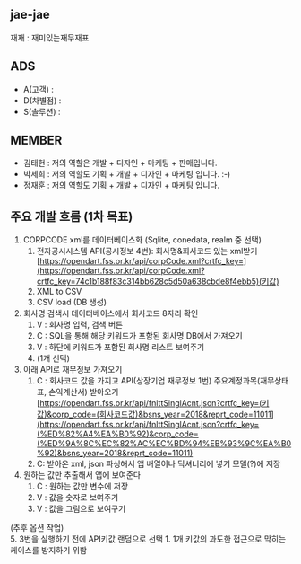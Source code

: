 ## jae-jae
재재 : 재미있는재무재표

## ADS
+ A(고객) :
+ D(차별점) :
+ S(솔루션) : 

## MEMBER
+ 김태헌 : 저의 역할은 개발 + 디자인 + 마케팅 + 판매입니다.
+ 박세희 : 저의 역할도 기획 + 개발 + 디자인 + 마케팅 입니다. :-)
+ 정재훈 : 저의 역할도 기획 + 개발 + 디자인 + 마케팅 입니다.


## 주요 개발 흐름 (1차 목표)
1. CORPCODE xml를 데이터베이스화 (Sqlite, conedata, realm 중 선택)
    1. 전자공시시스템 API(공시정보 4번):  회사명&회사코드 있는 xml받기
    [https://opendart.fss.or.kr/api/corpCode.xml?crtfc_key=](https://opendart.fss.or.kr/api/corpCode.xml?crtfc_key=74c1b188f83c314bb628c5d50a638cbde8f4ebb5)(키값)
    2. XML to CSV
    3. CSV load (DB 생성)
2. 회사명 검색시 데이터베이스에서 회사코드 8자리 확인
    1. V : 회사명 입력, 검색 버튼
    2. C : SQL을 통해 해당 키워드가 포함된 회사명 DB에서 가져오기
    3. V : 하단에 키워드가 포함된 회사명 리스트 보여주기
    4. (1개 선택)
3. 아래 API로 재무정보 가져오기 
    1. C : 회사코드 값을 가지고 API(상장기업 재무정보 1번) 주요계정과목(재무상태표, 손익계산서) 받아오기
    [https://opendart.fss.or.kr/api/fnlttSinglAcnt.json?crtfc_key=(키값)&corp_code=(회사코드값)&bsns_year=2018&reprt_code=11011](https://opendart.fss.or.kr/api/fnlttSinglAcnt.json?crtfc_key=(%ED%82%A4%EA%B0%92)&corp_code=(%ED%9A%8C%EC%82%AC%EC%BD%94%EB%93%9C%EA%B0%92)&bsns_year=2018&reprt_code=11011)
    2. C: 받아온 xml, json 파싱해서 앱 배열이나 딕셔너리에 넣기 
     모델(?)에 저장
4. 원하는 값만 추출해서 앱에 보여준다
    1. C : 원하는 값만 변수에 저장
    2. V : 값을 숫자로 보여주기
    3. V : 값을 그림으로 보여구기
    
(추후 옵션 작업)    
5. 3번을 실행하기 전에 API키값 랜덤으로 선택 
    1. 1개 키값의 과도한 접근으로 막히는 케이스를 방지하기 위함
